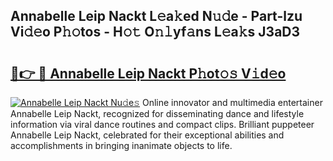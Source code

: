 ## Annabelle Leip Nackt L𝚎a𝚔ed N𝚞𝚍e - Part-lzu Vi𝚍𝚎o P𝚑𝚘tos - H𝚘𝚝 O𝚗𝚕yf𝚊ns L𝚎a𝚔s J3aD3

# <h2><a href="http://kfbgu6p.oniu.top/?m=Annabelle+Leip+Nackt">🔗👉 🔴 Annabelle Leip Nackt P𝚑ot𝚘𝚜 V𝚒d𝚎o</a></h2>

[![Annabelle Leip Nackt Nu𝚍e𝚜](https://i.imgur.com/0qMVB7G.gif)](http://kfbgu6p.oniu.top/?m=Annabelle+Leip+Nackt)
Online innovator and multimedia entertainer Annabelle Leip Nackt, recognized for disseminating dance and lifestyle information via viral dance routines and compact clips. Brilliant puppeteer Annabelle Leip Nackt, celebrated for their exceptional abilities and accomplishments in bringing inanimate objects to life.  
